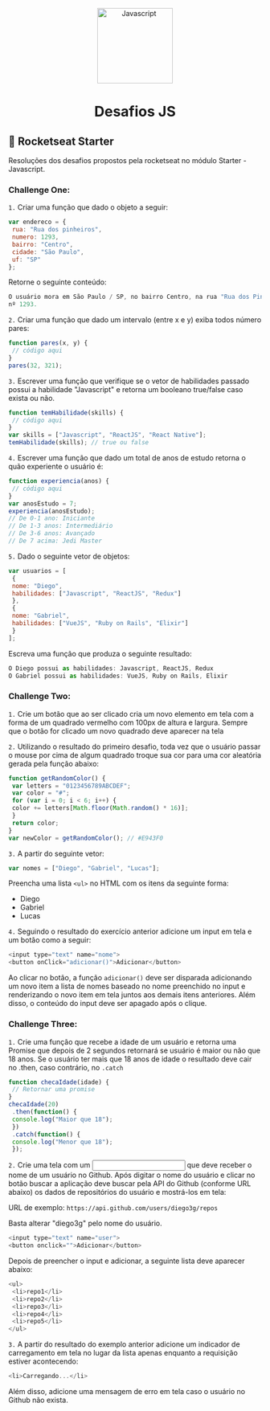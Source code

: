 <p align="center">
<img src="http://pluspng.com/img-png/logo-javascript-png-other-resolutions-240-240-pixels-240.png" width="150" alt="Javascript">
</p>
<h1 align="center">Desafios JS</h1>

## :rocket: Rocketseat Starter

Resoluções dos desafios propostos pela rocketseat no módulo Starter - Javascript.

### Challenge One:

`1.` Criar uma função que dado o objeto a seguir:
```js
var endereco = {
 rua: "Rua dos pinheiros",
 numero: 1293,
 bairro: "Centro",
 cidade: "São Paulo",
 uf: "SP"
};
```
Retorne o seguinte conteúdo:
```js
O usuário mora em São Paulo / SP, no bairro Centro, na rua "Rua dos Pinheiros" com
nº 1293.
```

`2.` Criar uma função que dado um intervalo (entre x e y) exiba todos número pares:
```js
function pares(x, y) {
 // código aqui
}
pares(32, 321);
```

`3.` Escrever uma função que verifique se o vetor de habilidades passado possui a habilidade "Javascript"
e retorna um booleano true/false caso exista ou não.
```js
function temHabilidade(skills) {
 // código aqui
}
var skills = ["Javascript", "ReactJS", "React Native"];
temHabilidade(skills); // true ou false
```

`4.` Escrever uma função que dado um total de anos de estudo retorna o quão experiente o usuário é:
```js
function experiencia(anos) {
 // código aqui
}
var anosEstudo = 7;
experiencia(anosEstudo);
// De 0-1 ano: Iniciante
// De 1-3 anos: Intermediário
// De 3-6 anos: Avançado
// De 7 acima: Jedi Master
```

`5.` Dado o seguinte vetor de objetos:
```js
var usuarios = [
 {
 nome: "Diego",
 habilidades: ["Javascript", "ReactJS", "Redux"]
 },
 {
 nome: "Gabriel",
 habilidades: ["VueJS", "Ruby on Rails", "Elixir"]
 }
];
```
Escreva uma função que produza o seguinte resultado:
```js
O Diego possui as habilidades: Javascript, ReactJS, Redux
O Gabriel possui as habilidades: VueJS, Ruby on Rails, Elixir
```

### Challenge Two:

`1.` Crie um botão que ao ser clicado cria um novo elemento em tela com a forma de um quadrado
vermelho com 100px de altura e largura. Sempre que o botão for clicado um novo quadrado deve
aparecer na tela

`2.` Utilizando o resultado do primeiro desafio, toda vez que o usuário passar o mouse por cima de
algum quadrado troque sua cor para uma cor aleatória gerada pela função abaixo:
```js
function getRandomColor() {
 var letters = "0123456789ABCDEF";
 var color = "#";
 for (var i = 0; i < 6; i++) {
 color += letters[Math.floor(Math.random() * 16)];
 }
 return color;
}
var newColor = getRandomColor(); // #E943F0
```

`3.` A partir do seguinte vetor:
```js
var nomes = ["Diego", "Gabriel", "Lucas"];
```
Preencha uma lista `<ul>` no HTML com os itens da seguinte forma:
- Diego
- Gabriel
- Lucas


`4.` Seguindo o resultado do exercício anterior adicione um input em tela e um botão como a seguir:
```js
<input type="text" name="nome">
<button onClick="adicionar()">Adicionar</button>
```
Ao clicar no botão, a função `adicionar()` deve ser disparada adicionando um novo item a lista de
nomes baseado no nome preenchido no input e renderizando o novo item em tela juntos aos
demais itens anteriores. Além disso, o conteúdo do input deve ser apagado após o clique.

### Challenge Three:

`1.` Crie uma função que recebe a idade de um usuário e retorna uma Promise que depois de 2
segundos retornará se usuário é maior ou não que 18 anos. Se o usuário ter mais que 18 anos de
idade o resultado deve cair no .then, caso contrário, no `.catch`
```js
function checaIdade(idade) {
 // Retornar uma promise
}
checaIdade(20)
 .then(function() {
 console.log("Maior que 18");
 })
 .catch(function() {
 console.log("Menor que 18");
 });
```

`2.` Crie uma tela com um <input> que deve receber o nome de um usuário no Github. Após digitar o
nome do usuário e clicar no botão buscar a aplicação deve buscar pela API do Github (conforme
URL abaixo) os dados de repositórios do usuário e mostrá-los em tela:

URL de exemplo: `https://api.github.com/users/diego3g/repos`

Basta alterar "diego3g" pelo nome do usuário.
```js
<input type="text" name="user">
<button onclick="">Adicionar</button>
```
Depois de preencher o input e adicionar, a seguinte lista deve aparecer abaixo:
```js
<ul>
 <li>repo1</li>
 <li>repo2</li>
 <li>repo3</li>
 <li>repo4</li>
 <li>repo5</li>
</ul>
```

`3.` A partir do resultado do exemplo anterior adicione um indicador de carregamento em tela no lugar
da lista apenas enquanto a requisição estiver acontecendo:
```js
<li>Carregando...</li>
```
Além disso, adicione uma mensagem de erro em tela caso o usuário no Github não exista.




